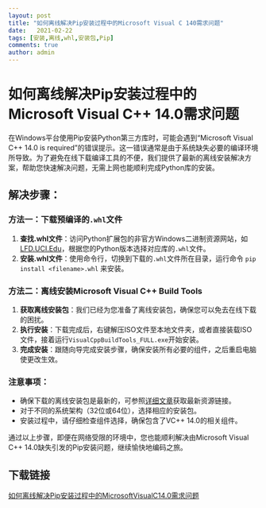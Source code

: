```yaml
---
layout: post
title: "如何离线解决Pip安装过程中的Microsoft Visual C 140需求问题"
date:   2021-02-22
tags: [安装,离线,whl,安装包,Pip]
comments: true
author: admin
---
```

# 如何离线解决Pip安装过程中的Microsoft Visual C++ 14.0需求问题

在Windows平台使用Pip安装Python第三方库时，可能会遇到“Microsoft Visual C++ 14.0 is required”的错误提示。这一错误通常是由于系统缺失必要的编译环境所导致。为了避免在线下载编译工具的不便，我们提供了最新的离线安装解决方案，帮助您快速解决问题，无需上网也能顺利完成Python库的安装。

## 解决步骤：

### 方法一：下载预编译的`.whl`文件
1. **查找.whl文件**：访问Python扩展包的非官方Windows二进制资源网站，如[LFD.UCI.Edu](http://www.lfd.uci.edu/~gohlke/pythonlibs/)，根据您的Python版本选择对应库的`.whl`文件。
2. **安装.whl文件**：使用命令行，切换到下载的`.whl`文件所在目录，运行命令 `pip install <filename>.whl` 来安装。

### 方法二：离线安装Microsoft Visual C++ Build Tools
1. **获取离线安装包**：我们已经为您准备了离线安装包，确保您可以免去在线下载的困扰。
2. **执行安装**：下载完成后，右键解压ISO文件至本地文件夹，或者直接装载ISO文件，接着运行`VisualCppBuildTools_FULL.exe`开始安装。
3. **完成安装**：跟随向导完成安装步骤，确保安装所有必要的组件，之后重启电脑使更改生效。

### 注意事项：
- 确保下载的离线安装包是最新的，可参照[详细文章](https://blog.csdn.net/qq_17447307/article/details/118938887)获取最新资源链接。
- 对于不同的系统架构（32位或64位），选择相应的安装包。
- 安装过程中，请仔细检查组件选择，确保包含了VC++ 14.0的相关组件。

通过以上步骤，即便在网络受限的环境中，您也能顺利解决由Microsoft Visual C++ 14.0缺失引发的Pip安装问题，继续愉快地编码之旅。

## 下载链接

[如何离线解决Pip安装过程中的MicrosoftVisualC14.0需求问题](https://pan.quark.cn/s/3bcaf72d7124)